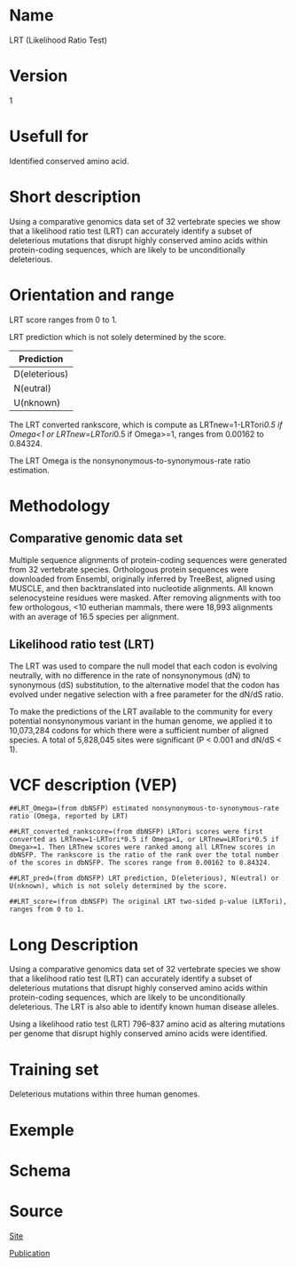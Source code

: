 # Name

LRT (Likelihood Ratio Test)

# Version

1

# Usefull for

Identified conserved amino acid.

# Short description

Using a comparative genomics data set of 32 vertebrate species we show that a likelihood ratio test (LRT) can accurately identify a subset of deleterious mutations that disrupt highly conserved amino acids within protein-coding sequences, which are likely to be unconditionally deleterious.

# Orientation and range

LRT score ranges from 0 to 1.

LRT prediction which is not solely determined by the score.

| Prediction |
| - |
| D(eleterious) |
| N(eutral) |
| U(nknown) |

The LRT converted rankscore, which is compute as LRTnew=1-LRTori*0.5 if Omega<1 or LRTnew=LRTori*0.5 if Omega>=1, ranges from 0.00162 to 0.84324.

The LRT Omega is the nonsynonymous-to-synonymous-rate ratio estimation.

# Methodology

## Comparative genomic data set

Multiple sequence alignments of protein-coding sequences were generated from 32 vertebrate species. Orthologous protein sequences were downloaded from Ensembl, originally inferred by TreeBest, aligned using MUSCLE, and then backtranslated into nucleotide alignments. All known selenocysteine residues were masked. After removing alignments with too few orthologous, <10 eutherian mammals, there were 18,993 alignments with an average of 16.5 species per alignment. 

## Likelihood ratio test (LRT)

The LRT was used to compare the null model that each codon is evolving neutrally, with no difference in the rate of nonsynonymous (dN) to synonymous (dS) substitution, to the alternative model that the codon has evolved under negative selection with a free parameter for the dN/dS ratio. 

To make the predictions of the LRT available to the community for every potential nonsynonymous variant in the human genome, we applied it to 10,073,284 codons for which there were a sufficient number of aligned species. A total of 5,828,045 sites were significant (P < 0.001 and dN/dS < 1).

# VCF description (VEP)

`##LRT_Omega=(from dbNSFP) estimated nonsynonymous-to-synonymous-rate ratio (Omega, reported by LRT)`

`##LRT_converted_rankscore=(from dbNSFP) LRTori scores were first converted as LRTnew=1-LRTori*0.5 if Omega<1, or LRTnew=LRTori*0.5 if Omega>=1. Then LRTnew scores were ranked among all LRTnew scores in dbNSFP. The rankscore is the ratio of the rank over the total number of the scores in dbNSFP. The scores range from 0.00162 to 0.84324.`

`##LRT_pred=(from dbNSFP) LRT prediction, D(eleterious), N(eutral) or U(nknown), which is not solely determined by the score.`

`##LRT_score=(from dbNSFP) The original LRT two-sided p-value (LRTori), ranges from 0 to 1.`

# Long Description

Using a comparative genomics data set of 32 vertebrate species we show that a likelihood ratio test (LRT) can accurately identify a subset of deleterious mutations that disrupt highly conserved amino acids within protein-coding sequences, which are likely to be unconditionally deleterious. The LRT is also able to identify known human disease alleles.

Using a likelihood ratio test (LRT) 796–837 amino acid as altering mutations per genome that disrupt highly conserved amino acids were identified.

# Training set

Deleterious mutations within three human genomes.

# Exemple

# Schema

# Source

[Site](http://www.genetics.wustl.edu/jflab/lrt_query.html)

[Publication](https://genome.cshlp.org/content/19/9/1553.abstract)
